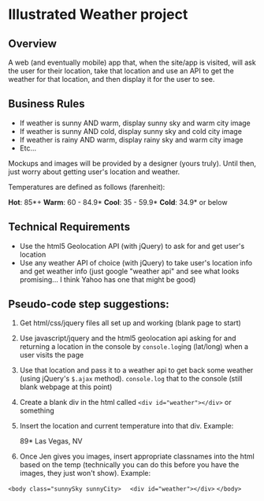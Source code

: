 # Illustrated Weather project

## Overview

A web (and eventually mobile) app that, when the site/app is visited, will ask the user for their location, take that location and use an API to get the weather for that location, and then display it for the user to see.

## Business Rules

* If weather is sunny AND warm, display sunny sky and warm city image
* If weather is sunny AND cold, display sunny sky and cold city image
* If weather is rainy AND warm, display rainy sky and warm city image
* Etc...

Mockups and images will be provided by a designer (yours truly). Until then, just worry about getting user's location and weather.

Temperatures are defined as follows (farenheit):

**Hot**: 85*+
**Warm**: 60 - 84.9*
**Cool**: 35 - 59.9*
**Cold**: 34.9* or below

## Technical Requirements

* Use the html5 Geolocation API (with jQuery) to ask for and get user's location
* Use any weather API of choice (with jQuery) to take user's location info and get weather info (just google "weather api" and see what looks promising... I think Yahoo has one that might be good)

## Pseudo-code step suggestions:

1) Get html/css/jquery files all set up and working (blank page to start)
2) Use javascript/jquery and the html5 geolocation api asking for and returning a location in the console by `console.log`ing (lat/long) when a user visits the page
3) Use that location and pass it to a weather api to get back some weather (using jQuery's `$.ajax` method). `console.log` that to the console (still blank webpage at this point)
4) Create a blank div in the html called `<div id="weather"></div>` or something
5) Insert the location and current temperature into that div. Example:

    89*
Las Vegas, NV

6) Once Jen gives you images, insert appropriate classnames into the html based on the temp (technically you can do this before you have the images, they just won't show). Example:

`<body class="sunnySky sunnyCity>`
`  <div id="weather"></div>`
`</body>`


